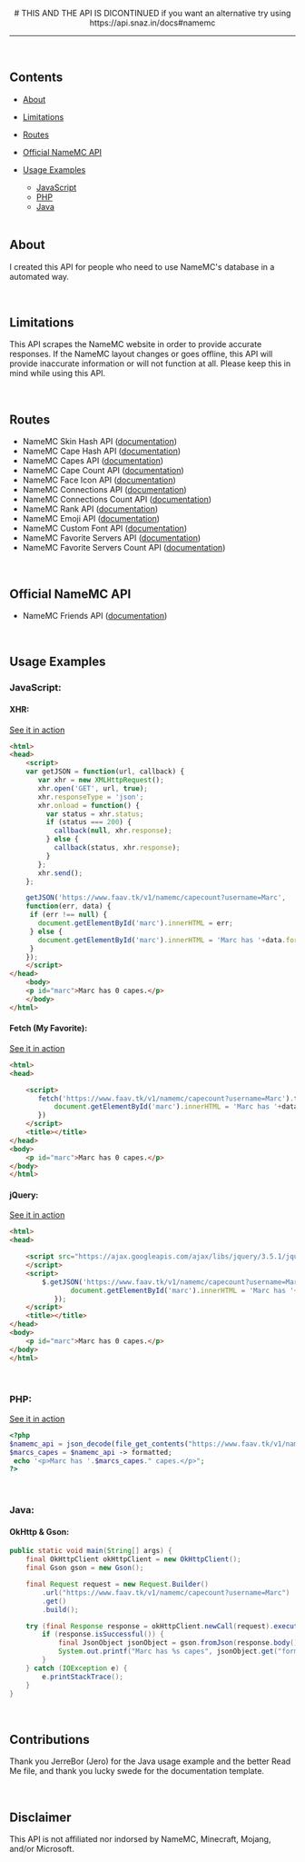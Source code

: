 <link rel="stylesheet" type="text/css" media="all" href="animation.css" />

<p align=center>
# THIS AND THE API IS DICONTINUED
if you want an alternative try using https://api.snaz.in/docs#namemc
</p>

---

<br>

## Contents

- [About](#about)

- [Limitations](#limitations)

- [Routes](#routes)

- [Official NameMC API](#official-namemc-api)

- [Usage Examples](#usage-examples) 
	- [JavaScript](#javascript) 
	- [PHP](#php) 
	- [Java](#java)
  <br>

## About

I created this API for people who need to use NameMC's database in a automated way.

<br>

## Limitations

This API scrapes the NameMC website in order to provide accurate responses. If the NameMC layout changes or goes offline, this API will provide inaccurate information or will not function at all. Please keep this in mind while using this API.

<br>

## Routes

- NameMC Skin Hash API ([documentation](./docs/skinhash.md))
- NameMC Cape Hash API ([documentation](./docs/capehash.md))
- NameMC Capes API ([documentation](./docs/capes.md))
- NameMC Cape Count API ([documentation](./docs/capecount.md))
- NameMC Face Icon API ([documentation](./docs/face.md))
- NameMC Connections API ([documentation](./docs/accounts.md))
- NameMC Connections Count API ([documentation](./docs/accountscount.md))
- NameMC Rank API ([documentation](./docs/rank.md))
- NameMC Emoji API ([documentation](./docs/emoji.md))
- NameMC Custom Font API ([documentation](./docs/font.md))
- NameMC Favorite Servers API ([documentation](./docs/favservers.md))
- NameMC Favorite Servers Count API ([documentation](./docs/favservers_count.md))

<br>

## Official NameMC API

- NameMC Friends API ([documentation](./docs/friends.md))

<br>

## Usage Examples

### JavaScript:

#### XHR:

[See it in action](https://www.faav.tk/usage/xhr)

```html
<html>
<head>
	<script>
	var getJSON = function(url, callback) {
	   var xhr = new XMLHttpRequest();
	   xhr.open('GET', url, true);
	   xhr.responseType = 'json';
	   xhr.onload = function() {
	     var status = xhr.status;
	     if (status === 200) {
	       callback(null, xhr.response);
	     } else {
	       callback(status, xhr.response);
	     }
	   };
	   xhr.send();
	};

	getJSON('https://www.faav.tk/v1/namemc/capecount?username=Marc',
	function(err, data) {
	 if (err !== null) {
	   document.getElementById('marc').innerHTML = err;
	 } else {
	   document.getElementById('marc').innerHTML = 'Marc has '+data.formatted+' capes.';
	 }
	});
	</script>
</head>
	<body>
	<p id="marc">Marc has 0 capes.</p>
	</body>
</html>
```

#### Fetch (My Favorite):

[See it in action](https://www.faav.tk/usage/fetch)

```html
<html>
<head>

	<script>
	   fetch('https://www.faav.tk/v1/namemc/capecount?username=Marc').then(res => res.json()).then((data) => {
	       document.getElementById('marc').innerHTML = 'Marc has '+data.formatted+' capes.';
	   })
	</script>
	<title></title>
</head>
<body>
	<p id="marc">Marc has 0 capes.</p>
</body>
</html>
```

#### jQuery:

[See it in action](https://www.faav.tk/usage/jquery)

```html
<html>
<head>

	<script src="https://ajax.googleapis.com/ajax/libs/jquery/3.5.1/jquery.min.js">
	</script>
	<script>
	    $.getJSON('https://www.faav.tk/v1/namemc/capecount?username=Marc', function(data) {
	           document.getElementById('marc').innerHTML = 'Marc has '+data.formatted+' capes.';
	       });
	</script>
	<title></title>
</head>
<body>
	<p id="marc">Marc has 0 capes.</p>
</body>
</html>
```

<br>

### PHP:

[See it in action](https://www.faav.tk/usage/php)

```php
<?php
$namemc_api = json_decode(file_get_contents("https://www.faav.tk/v1/namemc/capecount?username=Marc"), false);
$marcs_capes = $namemc_api -> formatted;
 echo '<p>Marc has '.$marcs_capes." capes.</p>";
?>
```

<br>

### Java:

#### OkHttp & Gson:

```java
public static void main(String[] args) {
	final OkHttpClient okHttpClient = new OkHttpClient();
	final Gson gson = new Gson();

	final Request request = new Request.Builder()
		.url("https://www.faav.tk/v1/namemc/capecount?username=Marc")
		.get()
		.build();

	try (final Response response = okHttpClient.newCall(request).execute()) {
		if (response.isSuccessful()) {
			final JsonObject jsonObject = gson.fromJson(response.body().charStream(), JsonObject.class);
			System.out.printf("Marc has %s capes", jsonObject.get("formatted").getAsString());
		}
	} catch (IOException e) {
		e.printStackTrace();
	}
}
```

<br>

## Contributions

Thank you JerreBor (Jero) for the Java usage example and the better Read Me file, and thank you lucky swede for the documentation template.

<br>

## Disclaimer

This API is not affiliated nor indorsed by NameMC, Minecraft, Mojang, and/or Microsoft.
